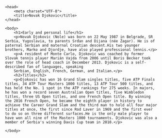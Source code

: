 <!doctype html>
<html lang="en">

	<head>
		<meta charset="UTF-8">
		<title>Novak Djokovic</title>
	</head>
	
	<body>
		<h1>Early and personal life</h1>
		<p>Novak Djokovic (Nole) was born on 22 May 1987 in Belgrade, SR Serbia, Yugoslavia, to parents Srđan and Dijana (née Žagar). He is of paternal Serbian and maternal Croatian descent.His two younger brothers, Marko and Djordje, have also played professional tennis.</p>
		<p>A resident of Monte Carlo, Djokovic was coached by former Slovak tennis player Marián Vajda from 2006 until Boris Becker took over the role of head coach in December 2013. Djokovic is a self-described fan of languages, speaking 
		Serbian, English, French, German, and Italian.</p>
		<h2>Titles</h2>
		<p>Djokovic has won 16 Grand Slam singles titles, five ATP Finals titles, 34 ATP Tour Masters 1000 titles, 13 ATP Tour 500 titles, and has held the No. 1 spot in the ATP rankings for 275 weeks. In majors, he has won a record seven Australian Open titles, five Wimbledon titles, three US Open titles, and one French Open title. By winning the 2016 French Open, he became the eighth player in history to achieve the Career Grand Slam and the third man to hold all four major titles at once, the first since Rod Laver in 1969 and the first ever to do so on three different surfaces.He is the only male player to have won all nine of the Masters 1000 tournaments. Djokovic was also a member of Serbia's winning Davis Cup team in 2010.</p>
		
	</body>
	
	
</html>	